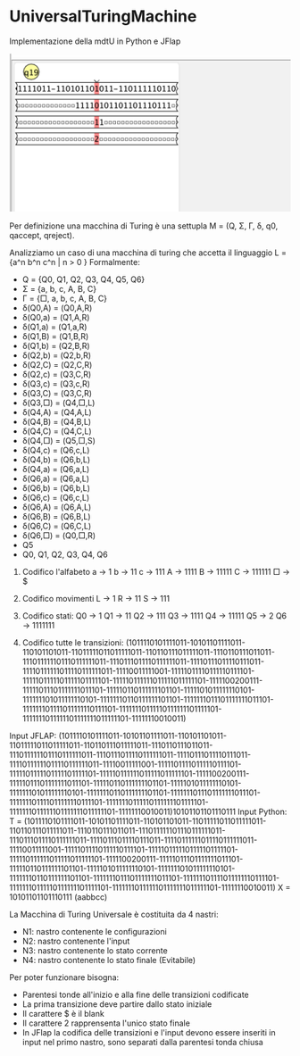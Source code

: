 # UniversalTuringMachine

Implementazione della mdtU in Python e JFlap

![mdtU](mdtU.gif)


Per definizione una macchina di Turing è una settupla M = (Q, Σ, Γ, δ, q0, qaccept, qreject).

Analizziamo un caso di una macchina di turing che accetta il linguaggio L = {a^n b^n c^n | n > 0 }
Formalmente:
- Q = {Q0, Q1, Q2, Q3, Q4, Q5, Q6}
- Σ = {a, b, c, A, B, C}
- Γ = {□, a, b, c, A, B, C}
- δ(Q0,A) = (Q0,A,R)
- δ(Q0,a) = (Q1,A,R)
- δ(Q1,a) = (Q1,a,R)
- δ(Q1,B) = (Q1,B,R)
- δ(Q1,b) = (Q2,B,R)
- δ(Q2,b) = (Q2,b,R)
- δ(Q2,C) = (Q2,C,R)
- δ(Q2,c) = (Q3,C,R)
- δ(Q3,c) = (Q3,c,R)
- δ(Q3,C) = (Q3,C,R)
- δ(Q3,□) = (Q4,□,L)
- δ(Q4,A) = (Q4,A,L)
- δ(Q4,B) = (Q4,B,L)
- δ(Q4,C) = (Q4,C,L)
- δ(Q4,□) = (Q5,□,S)
- δ(Q4,c) = (Q6,c,L)
- δ(Q4,b) = (Q6,b,L)
- δ(Q4,a) = (Q6,a,L)
- δ(Q6,a) = (Q6,a,L)
- δ(Q6,b) = (Q6,b,L)
- δ(Q6,c) = (Q6,c,L)
- δ(Q6,A) = (Q6,A,L)
- δ(Q6,B) = (Q6,B,L)
- δ(Q6,C) = (Q6,C,L)
- δ(Q6,□) = (Q0,□,R)
- Q5
- Q0, Q1, Q2, Q3, Q4, Q6

1. Codifico l'alfabeto
   a -> 1
   b -> 11
   c -> 111
   A -> 1111
   B -> 11111
   C -> 111111
   □ -> $

2. Codifico movimenti
   L -> 1
   R -> 11
   S -> 111

3. Codifico stati:
   Q0 -> 1
   Q1 -> 11
   Q2 -> 111
   Q3 -> 1111
   Q4 -> 11111
   Q5 -> 2
   Q6 -> 1111111

4. Codifico tutte le transizioni:
	(1011110101111011-10101101111011-110101101011-11011111011011111011-110110111011111011-1110110111011011-111011111101110111111011-1110111011110111111011-11110111011110111011-11110111111011110111111011-11110$0111110$01-11111011110111110111101-1111101111101111101111101-111110111111011111011111101-111110$020$0111-11111011101111111011101-111110110111111101101-1111101011111110101-111111101011111110101-11111110110111111101101-1111111011101111111011101-111111101111011111110111101-11111110111110111111101111101-1111111011111101111111011111101-11111110$010$011)

Input JFLAP: (1011110101111011-10101101111011-110101101011-11011111011011111011-110110111011111011-1110110111011011-111011111101110111111011-1110111011110111111011-11110111011110111011-11110111111011110111111011-11110$0111110$01-11111011110111110111101-1111101111101111101111101-111110111111011111011111101-111110$020$0111-11111011101111111011101-111110110111111101101-1111101011111110101-111111101011111110101-11111110110111111101101-1111111011101111111011101-111111101111011111110111101-11111110111110111111101111101-1111111011111101111111011111101-11111110$010$011)10101101101110111
Input Python: T = (1011110101111011-10101101111011-110101101011-11011111011011111011-110110111011111011-1110110111011011-111011111101110111111011-1110111011110111111011-11110111011110111011-11110111111011110111111011-11110$0111110$01-11111011110111110111101-1111101111101111101111101-111110111111011111011111101-111110$020$0111-11111011101111111011101-111110110111111101101-1111101011111110101-111111101011111110101-11111110110111111101101-1111111011101111111011101-111111101111011111110111101-11111110111110111111101111101-1111111011111101111111011111101-11111110$010$011)
              X = 10101101101110111 (aabbcc)
              
La Macchina di Turing Universale è costituita da 4 nastri:
- N1: nastro contenente le configurazioni
- N2: nastro contenente l'input
- N3: nastro contenente lo stato corrente
- N4: nastro contenente lo stato finale (Evitabile)

Per poter funzionare bisogna:
- Parentesi tonde all'inizio e alla fine delle transizioni codificate
- La prima transizione deve partire dallo stato iniziale
- Il carattere $ è il blank
- Il carattere 2 rapprensenta l'unico stato finale
- In JFlap la codifica delle transizioni e l'input devono essere inseriti in input nel primo nastro, sono separati dalla parentesi tonda chiusa

